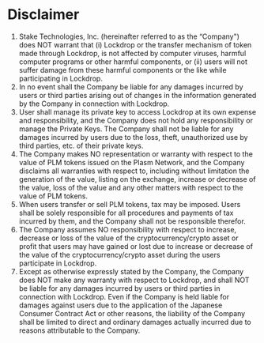 # Disclaimer

1. Stake Technologies, Inc. (hereinafter referred to as the “Company") does NOT warrant
   that (i) Lockdrop or the transfer mechanism of token made through Lockdrop, is not
   affected by computer viruses, harmful computer programs or other harmful components,
   or (ii) users will not suffer damage from these harmful components or the like while
   participating in Lockdrop.
2. In no event shall the Company be liable for any damages incurred by users or third
   parties arising out of changes in the information generated by the Company in
   connection with Lockdrop.
3. User shall manage its private key to access Lockdrop at its own expense and
   responsibility, and the Company does not hold any responsibility or manage the Private
   Keys. The Company shall not be liable for any damages incurred by users due to the loss,
   theft, unauthorized use by third parties, etc. of their private keys.
4. The Company makes NO representation or warranty with respect to the value of PLM
   tokens issued on the Plasm Network, and the Company disclaims all warranties with
   respect to, including without limitation the generation of the value, listing on the
   exchange, increase or decrease of the value, loss of the value and any other matters with
   respect to the value of PLM tokens.
5. When users transfer or sell PLM tokens, tax may be imposed. Users shall be solely
   responsible for all procedures and payments of tax incurred by them, and the Company
   shall not be responsible therefor.
6. The Company assumes NO responsibility with respect to increase, decrease or loss of
   the value of the cryptocurrency/crypto asset or profit that users may have gained or lost
   due to increase or decrease of the value of the cryptocurrency/crypto asset during the
   users participate in Lockdrop.
7. Except as otherwise expressly stated by the Company, the Company does NOT make
   any warranty with respect to Lockdrop, and shall NOT be liable for any damages incurred
   by users or third parties in connection with Lockdrop. Even if the Company is held liable
   for damages against users due to the application of the Japanese Consumer Contract Act
   or other reasons, the liability of the Company shall be limited to direct and ordinary
   damages actually incurred due to reasons attributable to the Company.

